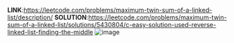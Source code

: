 **LINK**:https://leetcode.com/problems/maximum-twin-sum-of-a-linked-list/description/
**SOLUTION**:https://leetcode.com/problems/maximum-twin-sum-of-a-linked-list/solutions/5430804/c-easy-solution-used-reverse-linked-list-finding-the-middle
![image](https://github.com/ShreyasiDebnath/Leetcode_daily/assets/92165807/79b84d8b-260a-49fb-8aea-d15073a2ab95)
